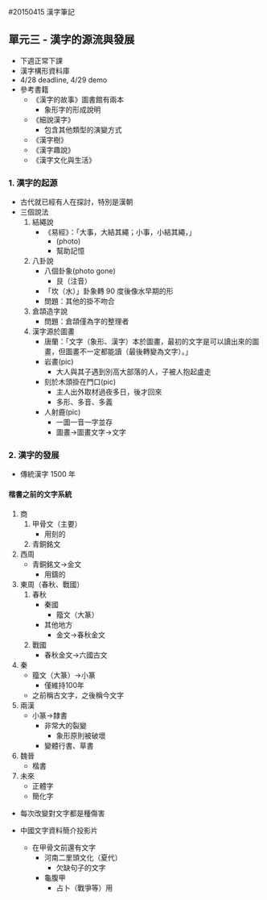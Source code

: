 #20150415 漢字筆記
## 單元三 - 漢字的源流與發展
* 下週正常下課
* 漢字構形資料庫
* 4/28 deadline, 4/29 demo
* 參考書籍
    * 《漢字的故事》圖書館有兩本
        * 象形字的形成說明
    * 《細說漢字》
        * 包含其他類型的演變方式
    * 《漢字樹》
    * 《漢字趣說》
    * 《漢字文化與生活》

### 1. 漢字的起源
* 古代就已經有人在探討，特別是漢朝
* 三個說法
    1. 結繩說
        * 《易經》：「大事，大結其繩；小事，小結其繩，」
            * (photo)
            * 幫助記憶
    2. 八卦說
        * 八個卦象(photo gone)
            * 艮（注音）
        * 「坎（水）」卦象轉 90 度後像水早期的形
        * 問題：其他的掛不吻合
    3. 倉頡造字說
        * 問題：倉頡僅為字的整理者
    4. 漢字源於圖畫
        * 唐蘭：「文字（象形、漢字）本於圖畫，最初的文字是可以讀出來的圖畫，但圖畫不一定都能讀（最後轉變為文字）。」
        * 岩畫(pic)
            * 大人與其子遇到別高大部落的人，子被人抱起盧走
        * 刻於木頭掛在門口(pic)
            * 主人出外取材過夜多日，後才回來
            * 多形、多音、多義
        * 人射鹿(pic)
            * 一圖一音一字並存
            * 圖畫→圖畫文字→文字

### 2. 漢字的發展
* 傳統漢字 1500 年

#### 楷書之前的文字系統
1. 商
    1. 甲骨文（主要）
        * 用刻的
    2. 青銅銘文
2. 西周
    * 青銅銘文→金文
        * 用鑄的
3. 東周（春秋、戰國）
    1. 春秋
        * 秦國
            * 籀文（大篆）
        * 其他地方
            * 金文→春秋金文
    2. 戰國
        * 春秋金文→六國古文
5. 秦
    * 籀文（大篆）→小篆
        * 僅維持100年
    * 之前稱古文字，之後稱今文字
6. 兩漢
    * 小篆→隸書
        * 非常大的裂變
            * 象形原則被破壞
        * 變體行書、草書
7. 魏晉
    * 楷書
8. 未來
    * 正體字
    * 簡化字

* 每次改變對文字都是種傷害

* 中國文字資料簡介投影片
    * 在甲骨文前還有文字
        * 河南二里頭文化（夏代）
            * 欠缺句子的文字
        * 龜腹甲
            * 占卜（戰爭等）用
